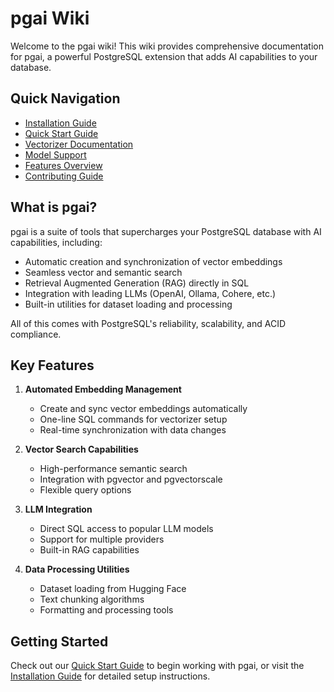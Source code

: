 # pgai Wiki

Welcome to the pgai wiki! This wiki provides comprehensive documentation for pgai, a powerful PostgreSQL extension that adds AI capabilities to your database.

## Quick Navigation

- [Installation Guide](Installation-Guide)
- [Quick Start Guide](Quick-Start-Guide)
- [Vectorizer Documentation](Vectorizer-Documentation)
- [Model Support](Model-Support)
- [Features Overview](Features-Overview)
- [Contributing Guide](Contributing-Guide)

## What is pgai?

pgai is a suite of tools that supercharges your PostgreSQL database with AI capabilities, including:

- Automatic creation and synchronization of vector embeddings
- Seamless vector and semantic search
- Retrieval Augmented Generation (RAG) directly in SQL
- Integration with leading LLMs (OpenAI, Ollama, Cohere, etc.)
- Built-in utilities for dataset loading and processing

All of this comes with PostgreSQL's reliability, scalability, and ACID compliance.

## Key Features

1. **Automated Embedding Management**
   - Create and sync vector embeddings automatically
   - One-line SQL commands for vectorizer setup
   - Real-time synchronization with data changes

2. **Vector Search Capabilities**
   - High-performance semantic search
   - Integration with pgvector and pgvectorscale
   - Flexible query options

3. **LLM Integration**
   - Direct SQL access to popular LLM models
   - Support for multiple providers
   - Built-in RAG capabilities

4. **Data Processing Utilities**
   - Dataset loading from Hugging Face
   - Text chunking algorithms
   - Formatting and processing tools

## Getting Started

Check out our [Quick Start Guide](Quick-Start-Guide) to begin working with pgai, or visit the [Installation Guide](Installation-Guide) for detailed setup instructions.
